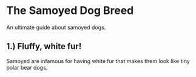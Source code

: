 # The Samoyed Dog Breed 
An ultimate guide about samoyed dogs.
  
## 1.) Fluffy, white fur!
  
 Samoyed are infamous for having white fur that makes them look like tiny polar bear dogs. 
  


